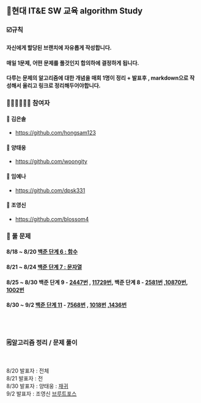 ## 💪현대 IT&E SW 교육 algorithm Study


### ☑️규칙

#### 자신에게 할당된 브랜치에 자유롭게 작성합니다.
#### 매일 1문제, 어떤 문제를 풀것인지 합의하에 결정하게 됩니다.
#### 다루는 문제의 알고리즘에 대한 개념을 매회 1명이 정리 + 발표후 , markdown으로 작성해서 올리고 링크로 정리해두어야합니다.


### 👨🏻‍💻👩🏻‍💻 참여자

#### 👩 김은솔 
   * https://github.com/hongsam123 <br>
#### 👨 양태웅
   * https://github.com/woongity <br>
#### 👩 임예나
   * https://github.com/dpsk331 <br>
#### 👨 조영신
   * https://github.com/blossom4
  

### 📝 풀 문제 


#### 8/18 ~ 8/20 [백준 단계 6 : 함수](https://www.acmicpc.net/step/5)
#### 8/21 ~ 8/24 [백준 단계 7 : 문자열](https://www.acmicpc.net/step/7)
#### 8/25 ~ 8/30 백준 단계 9 - [2447번](https://www.acmicpc.net/problem/2447) , [11729번](https://www.acmicpc.net/problem/11729), 백준 단계 8 - [2581번](https://www.acmicpc.net/problem/2581) ,[10870번](https://www.acmicpc.net/problem/10870), [1002번](https://www.acmicpc.net/problem/1002)
#### 8/30 ~ 9/2 [백준 단계 11](https://www.acmicpc.net/step/22) - [7568번](https://www.acmicpc.net/problem/7568) , [1018번](https://www.acmicpc.net/problem/1018) ,[1436번](https://www.acmicpc.net/problem/1436) 
</br>
</br>


### 🗒알고리즘 정리 / 문제 풀이
</br>

8/20 발표자 : 전체<br>
8/21 발표자 : 전<br>
8/30 발표자 : 양태웅 : [재귀](https://github.com/woongity/Team_6_algorithm/blob/main/%EA%B0%9C%EB%85%90/recursion.md)
<br>
9/2 발표자 : 조영신 [브루트포스]()
